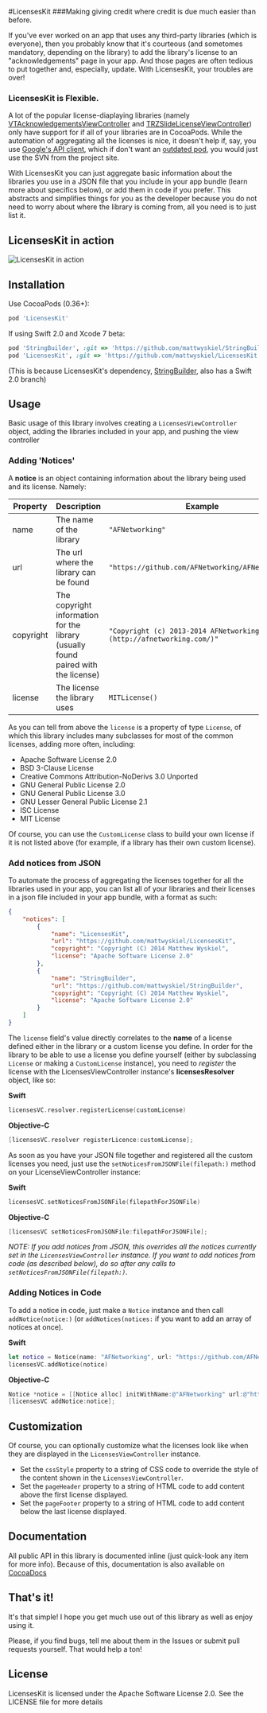 #LicensesKit
###Making giving credit where credit is due much easier than before.

If you've ever worked on an app that uses any third-party libraries (which is everyone), then you probably know that it's courteous (and sometomes mandatory, depending on the library) to add the library's license to an "acknowledgements" page in your app. And those pages are often tedious to put together and, especially, update. With LicensesKit, your troubles are over!

### LicensesKit is Flexible.
A lot of the popular license-diaplaying libraries (namely [VTAcknowledgementsViewController](https://github.com/vtourraine/VTAcknowledgementsViewController) and [TRZSlideLicenseViewController](https://github.com/86/TRZSlideLicenseViewController)) only have support for if all of your libraries are in CocoaPods. While the automation of aggregating all the licenses is nice, it doesn't help if, say, you use [Google's API client](https://code.google.com/p/google-api-objectivec-client/), which if don't want an [outdated pod](https://github.com/CocoaPods/Specs/blob/master/Specs/Google-API-Client/0.1.1/Google-API-Client.podspec.json), you would just use the SVN from the project site.

With LicensesKit you can just aggregate basic information about the libraries you use in a JSON file that you include in your app bundle (learn more about specifics below), or add them in code if you prefer. This abstracts and simplifies things for you as the developer because you do not need to worry about where the library is coming from, all you need is to just list it.

## LicensesKit in action
![LicensesKit in action](./IMG_1869.PNG)

## Installation
Use CocoaPods (0.36+):

```ruby
pod 'LicensesKit'
```

If using Swift 2.0 and Xcode 7 beta:

```ruby
pod 'StringBuilder', :git => 'https://github.com/mattwyskiel/StringBuilder.git', :branch => 'swift-2.0'
pod 'LicensesKit', :git => 'https://github.com/mattwyskiel/LicensesKit.git', :branch => 'swift-2.0'
```

(This is because LicensesKit's dependency, [StringBuilder](https://github.com/mattwyskiel/StringBuilder), also has a Swift 2.0 branch)

## Usage
Basic usage of this library involves creating a `LicensesViewController` object, adding the libraries included in your app, and pushing the view controller
### Adding 'Notices'
A **notice** is an object containing information about the library being used and its license. Namely:

 Property | Description | Example
 -------- | ----------- | -------
 name | The name of the library | `"AFNetworking"`
 url | The url where the library can be found | `"https://github.com/AFNetworking/AFNetworking"`
 copyright | The copyright information for the library (usually found paired with the license) | `"Copyright (c) 2013-2014 AFNetworking (http://afnetworking.com/)"`
 license | The license the library uses | `MITLicense()`

 As you can tell from above the `license` is a property of type `License`, of which this library includes many subclasses for most of the common licenses, adding more often, including:

 - Apache Software License 2.0
 - BSD 3-Clause License
 - Creative Commons Attribution-NoDerivs 3.0 Unported
 - GNU General Public License 2.0
 - GNU General Public License 3.0
 - GNU Lesser General Public License 2.1
 - ISC License
 - MIT License

 Of course, you can use the `CustomLicense` class to build your own license if it is not listed above (for example, if a library has their own custom license).

### Add notices from JSON
To automate the process of aggregating the licenses together for all the libraries used in your app, you can list all of your libraries and their licenses in a json file included in your app bundle, with a format as such:

``` json
{
    "notices": [
        {
            "name": "LicensesKit",
            "url": "https://github.com/mattwyskiel/LicensesKit",
            "copyright": "Copyright (C) 2014 Matthew Wyskiel",
            "license": "Apache Software License 2.0"
        },
        {
            "name": "StringBuilder",
            "url": "https://github.com/mattwyskiel/StringBuilder",
            "copyright": "Copyright (C) 2014 Matthew Wyskiel",
            "license": "Apache Software License 2.0"
        }
    ]
}
```

The `license` field's value directly correlates to the **name** of a license defined either in the library or a custom license you define. In order for the library to be able to use a license you define yourself (either by subclassing `License` or making a `CustomLicense` instance), you need to *register* the license with the LicensesViewController instance's **licensesResolver** object, like so:

**Swift**
```swift
licensesVC.resolver.registerLicense(customLicense)
```
**Objective-C**
```objective-c
[licensesVC.resolver registerLicence:customLicense];
```

As soon as you have your JSON file together and registered all the custom licenses you need, just use the `setNoticesFromJSONFile(filepath:)` method on your LicenseViewController instance:

**Swift**
```swift
licensesVC.setNoticesFromJSONFile(filepathForJSONFile)
```
**Objective-C**
```objective-c
[licensesVC setNoticesFromJSONFile:filepathForJSONFile];
```
*NOTE: If you add notices from JSON, this overrides all the notices currently set in the `LicensesViewController` instance. If you want to add notices from code (as described below), do so after any calls to `setNoticesFromJSONFile(filepath:)`.*

### Adding Notices in Code
To add a notice in code, just make a `Notice` instance and then call `addNotice(notice:)` (or `addNotices(notices:` if you want to add an array of notices at once).

**Swift**
```swift
let notice = Notice(name: "AFNetworking", url: "https://github.com/AFNetworking/AFNetworking", copyright: "Copyright (c) 2013-2014 AFNetworking (http://afnetworking.com/)", license: MITLicense())
licensesVC.addNotice(notice)
```
**Objective-C**
```objective-c
Notice *notice = [[Notice alloc] initWithName:@"AFNetworking" url:@"https://github.com/AFNetworking/AFNetworking" copyright:@"Copyright (c) 2013-2014 AFNetworking (http://afnetworking.com/)" license: [[MITLicense alloc] init]];
[licensesVC addNotice:notice];
```

## Customization
Of course, you can optionally customize what the licenses look like when they are displayed in the `LicensesViewController` instance.
- Set the `cssStyle` property to a string of CSS code to override the style of the content shown in the `LicensesViewController`.
- Set the `pageHeader` property to a string of HTML code to add content above the first license displayed.
- Set the `pageFooter` property to a string of HTML code to add content below the last license displayed.

## Documentation
All public API in this library is documented inline (just quick-look any item for more info). Because of this, documentation is also available on [CocoaDocs](http://cocoadocs.org/docsets/LicensesKit/0.2.0/index.html)

## That's it!
It's that simple! I hope you get much use out of this library as well as enjoy using it.

Please, if you find bugs, tell me about them in the Issues or submit pull requests yourself. That would help a ton!

## License
LicensesKit is licensed under the Apache Software License 2.0. See the LICENSE file for more details
